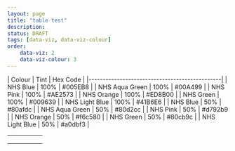 ```yaml
---
layout: page
title: "table test"
description:
status: DRAFT
tags: [data-viz, data-viz-colour]
order:
    data-viz: 2
    data-viz-colour: 3
---
```


|       Colour       |   Tint   |   Hex Code    |
|-----------------------------------------------|
|   NHS Blue         |  100%    |   #005EB8     |
|   NHS Aqua Green   |  100%    |   #00A499     |
|   NHS Pink         |  100%    |   #AE2573     |
|   NHS Orange       |  100%    |   #ED8B00     |
|   NHS Green        |  100%    |   #009639     |
|   NHS Light Blue   |  100%    |   #41B6E6     |
|   NHS Blue         |  50%     |   #80afdc     |
|   NHS Aqua Green   |  50%     |   #80d2cc     |
|   NHS Pink         |  50%     |   #d792b9     |
|   NHS Orange       |  50%     |   #f6c580     |
|   NHS Green        |  50%     |   #80cb9c     |
|   NHS Light Blue   |  50%     |   #a0dbf3     |


|   |   |   |   |   |
|---|---|---|---|---|
|   |   |   |   |   |
|   |   |   |   |   |
|   |   |   |   |   |